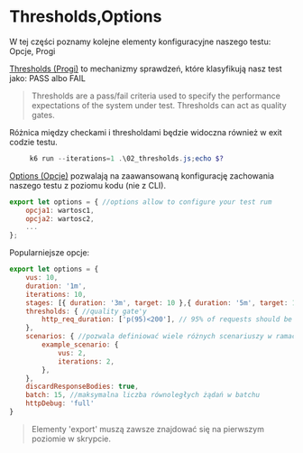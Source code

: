 # Thresholds,Options

W tej części poznamy kolejne elementy konfiguracyjne naszego testu: Opcje, Progi

[Thresholds (Progi)](https://k6.io/docs/using-k6/thresholds/) to mechanizmy sprawdzeń, które klasyfikują nasz test jako: PASS albo FAIL

>Thresholds are a pass/fail criteria used to specify the performance expectations of the system under test.
Thresholds can act as quality gates.

Różnica między checkami i thresholdami będzie widoczna również w exit codzie testu.

```powershell
     k6 run --iterations=1 .\02_thresholds.js;echo $?
```

[Options (Opcje)](https://k6.io/docs/using-k6/options/) pozwalają na zaawansowaną konfigurację zachowania naszego testu z poziomu kodu (nie z CLI).

```javascript
export let options = { //options allow to configure your test rum
    opcja1: wartosc1,
    opcja2: wartosc2,
    ...
};
```

Popularniejsze opcje:
```javascript
export let options = {
    vus: 10,
    duration: '1m',
    iterations: 10,
    stages: [{ duration: '3m', target: 10 },{ duration: '5m', target: 10 }], //stage służą do sterowania obciążeniem
    thresholds: { //quality gate'y
        http_req_duration: ['p(95)<200'], // 95% of requests should be below 200ms
    },
    scenarios: { //pozwala definiować wiele różnych scenariuszy w ramach jednego testu
        example_scenario: {
            vus: 2,
            iterations: 2,
        },
    },
    discardResponseBodies: true,
    batch: 15, //maksymalna liczba równoległych żądań w batchu
    httpDebug: 'full'
}
```

> Elementy 'export' muszą zawsze znajdować się na pierwszym poziomie w skrypcie. 